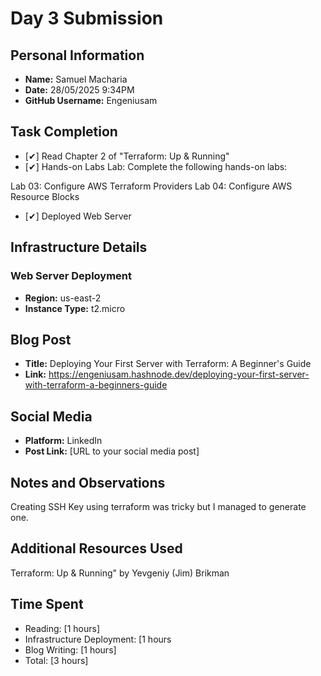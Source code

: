 # Day 3 Submission

## Personal Information
- **Name:** Samuel Macharia
- **Date:** 28/05/2025 9:34PM
- **GitHub Username:** Engeniusam

## Task Completion
- [✔] Read Chapter 2 of "Terraform: Up & Running"
- [✔] Hands-on Labs
Lab: Complete the following hands-on labs:

Lab 03: Configure AWS Terraform Providers
Lab 04: Configure AWS Resource Blocks
- [✔] Deployed Web Server


## Infrastructure Details

### Web Server Deployment
- **Region:** us-east-2
- **Instance Type:** t2.micro



## Blog Post
- **Title:** Deploying Your First Server with Terraform: A Beginner's Guide
- **Link:** https://engeniusam.hashnode.dev/deploying-your-first-server-with-terraform-a-beginners-guide

## Social Media
- **Platform:** LinkedIn
- **Post Link:** [URL to your social media post]

## Notes and Observations
Creating SSH Key using terraform was tricky but I managed to generate one.

## Additional Resources Used
Terraform: Up & Running" by Yevgeniy (Jim) Brikman

## Time Spent
- Reading: [1 hours]
- Infrastructure Deployment: [1 hours
- Blog Writing: [1 hours]
- Total: [3 hours]